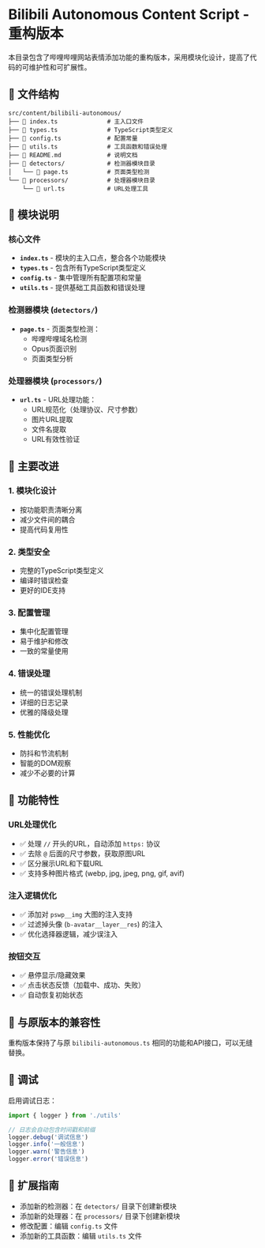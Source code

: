 # Bilibili Autonomous Content Script - 重构版本

本目录包含了哔哩哔哩网站表情添加功能的重构版本，采用模块化设计，提高了代码的可维护性和可扩展性。

## 📁 文件结构

```
src/content/bilibili-autonomous/
├── 📄 index.ts              # 主入口文件
├── 📄 types.ts              # TypeScript类型定义
├── 📄 config.ts             # 配置常量
├── 📄 utils.ts              # 工具函数和错误处理
├── 📄 README.md             # 说明文档
├── 📂 detectors/            # 检测器模块目录
│   └── 📄 page.ts           # 页面类型检测
└── 📂 processors/           # 处理器模块目录
    └── 📄 url.ts            # URL处理工具
```

## 🔧 模块说明

### 核心文件

- **`index.ts`** - 模块的主入口点，整合各个功能模块
- **`types.ts`** - 包含所有TypeScript类型定义
- **`config.ts`** - 集中管理所有配置项和常量
- **`utils.ts`** - 提供基础工具函数和错误处理

### 检测器模块 (`detectors/`)

- **`page.ts`** - 页面类型检测：
  - 哔哩哔哩域名检测
  - Opus页面识别
  - 页面类型分析

### 处理器模块 (`processors/`)

- **`url.ts`** - URL处理功能：
  - URL规范化（处理协议、尺寸参数）
  - 图片URL提取
  - 文件名提取
  - URL有效性验证

## 🚀 主要改进

### 1. 模块化设计

- 按功能职责清晰分离
- 减少文件间的耦合
- 提高代码复用性

### 2. 类型安全

- 完整的TypeScript类型定义
- 编译时错误检查
- 更好的IDE支持

### 3. 配置管理

- 集中化配置管理
- 易于维护和修改
- 一致的常量使用

### 4. 错误处理

- 统一的错误处理机制
- 详细的日志记录
- 优雅的降级处理

### 5. 性能优化

- 防抖和节流机制
- 智能的DOM观察
- 减少不必要的计算

## 📝 功能特性

### URL处理优化

- ✅ 处理 `//` 开头的URL，自动添加 `https:` 协议
- ✅ 去除 `@` 后面的尺寸参数，获取原图URL
- ✅ 区分展示URL和下载URL
- ✅ 支持多种图片格式 (webp, jpg, jpeg, png, gif, avif)

### 注入逻辑优化

- ✅ 添加对 `pswp__img` 大图的注入支持
- ✅ 过滤掉头像 (`b-avatar__layer__res`) 的注入
- ✅ 优化选择器逻辑，减少误注入

### 按钮交互

- ✅ 悬停显示/隐藏效果
- ✅ 点击状态反馈（加载中、成功、失败）
- ✅ 自动恢复初始状态

## 🔄 与原版本的兼容性

重构版本保持了与原 `bilibili-autonomous.ts` 相同的功能和API接口，可以无缝替换。

## 🐛 调试

启用调试日志：

```typescript
import { logger } from './utils'

// 日志会自动包含时间戳和前缀
logger.debug('调试信息')
logger.info('一般信息')
logger.warn('警告信息')
logger.error('错误信息')
```

## 🔧 扩展指南

- 添加新的检测器：在 `detectors/` 目录下创建新模块
- 添加新的处理器：在 `processors/` 目录下创建新模块
- 修改配置：编辑 `config.ts` 文件
- 添加新的工具函数：编辑 `utils.ts` 文件
